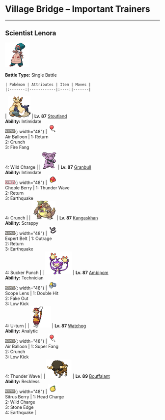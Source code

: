 # Village Bridge – Important Trainers

---

## Scientist Lenora

![Scientist Lenora](../../assets/important_trainers/lenora.png "Scientist Lenora")

**Battle Type:** Single Battle

    | Pokémon | Attributes | Item | Moves |
    |:-------:|------------|:----:|-------|
| ![stoutland](../../assets/sprites/stoutland/front.gif "Stoutland: This extremely wise Pokémon excels at rescuing people stranded at sea or in the mountains.") | **Lv. 87** [Stoutland](../../pokemon/stoutland.md/)<br>**Ability:** <span class="tooltip" title="Lowers the foe’s Attack stat.">Intimidate</span><br>![normal](../../assets/types/normal.png "Normal"){: width="48"} | ![Air Balloon](../../assets/items/air-balloon.png "Air Balloon")<br><span class="tooltip" title="When held by a Pokémon, the Pokémon will float into the air. When the holder is attacked, this item will burst.">Air Balloon</span> | 1: <span class='tooltip' title='A full-power attack that grows more powerful the more the user likes its Trainer.'>Return</span><br>2: <span class='tooltip' title='The user crunches up the target with sharp fangs. It may also lower the target’s Defense stat.'>Crunch</span><br>3: <span class='tooltip' title='The user bites with flame-cloaked fangs. It may also make the target flinch or leave it burned.'>Fire Fang</span><br>4: <span class='tooltip' title='The user shrouds itself in electricity and smashes into its target. It also damages the user a little.'>Wild Charge</span> |
| ![granbull](../../assets/sprites/granbull/front.gif "Granbull: It is timid in spite of its looks. If it becomes enraged, however, it will strike with its huge fangs.") | **Lv. 87** [Granbull](../../pokemon/granbull.md/)<br>**Ability:** <span class="tooltip" title="Lowers the foe’s Attack stat.">Intimidate</span><br>![fairy](../../assets/types/fairy.png "Fairy"){: width="48"} | ![Chople Berry](../../assets/items/chople-berry.png "Chople Berry")<br><span class="tooltip" title="Weakens a supereffective Fighting-type attack against the holding Pokémon.">Chople Berry</span> | 1: <span class='tooltip' title='A weak electric charge is launched at the target. It causes paralysis if it hits.'>Thunder Wave</span><br>2: <span class='tooltip' title='A full-power attack that grows more powerful the more the user likes its Trainer.'>Return</span><br>3: <span class='tooltip' title='The user sets off an earthquake that strikes those around it.'>Earthquake</span><br>4: <span class='tooltip' title='The user crunches up the target with sharp fangs. It may also lower the target’s Defense stat.'>Crunch</span> |
| ![kangaskhan](../../assets/sprites/kangaskhan/front.gif "Kangaskhan: It raises its offspring in its belly pouch. It lets the baby out to play only when it feels safe.") | **Lv. 87** [Kangaskhan](../../pokemon/kangaskhan.md/)<br>**Ability:** <span class="tooltip" title="Enables moves to hit Ghost-type Pokémon.">Scrappy</span><br>![normal](../../assets/types/normal.png "Normal"){: width="48"} | ![Expert Belt](../../assets/items/expert-belt.png "Expert Belt")<br><span class="tooltip" title="An item to be held by a Pokémon. It is a well-worn belt that slightly boosts the power of supereffective moves.">Expert Belt</span> | 1: <span class='tooltip' title='The user rampages and attacks for two to three turns. It then becomes confused, however.'>Outrage</span><br>2: <span class='tooltip' title='A full-power attack that grows more powerful the more the user likes its Trainer.'>Return</span><br>3: <span class='tooltip' title='The user sets off an earthquake that strikes those around it.'>Earthquake</span><br>4: <span class='tooltip' title='This move enables the user to attack first. It fails if the target is not readying an attack, however.'>Sucker Punch</span> |
| ![ambipom](../../assets/sprites/ambipom/front.gif "Ambipom: Split into two, the tails are so adept at handling and doing things, Ambipom rarely uses its hands.") | **Lv. 87** [Ambipom](../../pokemon/ambipom.md/)<br>**Ability:** <span class="tooltip" title="Powers up the Pokémon’s weaker moves.">Technician</span><br>![normal](../../assets/types/normal.png "Normal"){: width="48"} | ![Scope Lens](../../assets/items/scope-lens.png "Scope Lens")<br><span class="tooltip" title="An item to be held by a Pokémon. It is a lens that boosts the holder’s critical-hit ratio.">Scope Lens</span> | 1: <span class='tooltip' title='The user slams the target with a long tail, vines, or tentacle. The target is hit twice in a row.'>Double Hit</span><br>2: <span class='tooltip' title='An attack that hits first and makes the target flinch. It only works the first turn the user is in battle.'>Fake Out</span><br>3: <span class='tooltip' title='A powerful low kick that makes the target fall over. It inflicts greater damage on heavier targets.'>Low Kick</span><br>4: <span class='tooltip' title='After making its attack, the user rushes back to switch places with a party Pokémon in waiting.'>U-turn</span> |
| ![watchog](../../assets/sprites/watchog/front.gif "Watchog: They make the patterns on their bodies shine in order to threaten predators. Keen eyesight lets them see in the dark.") | **Lv. 87** [Watchog](../../pokemon/watchog.md/)<br>**Ability:** <span class="tooltip" title="Boosts move power when the Pokémon moves last.">Analytic</span><br>![normal](../../assets/types/normal.png "Normal"){: width="48"} | ![Air Balloon](../../assets/items/air-balloon.png "Air Balloon")<br><span class="tooltip" title="When held by a Pokémon, the Pokémon will float into the air. When the holder is attacked, this item will burst.">Air Balloon</span> | 1: <span class='tooltip' title='The user chomps hard on the target with its sharp front fangs. It cuts the target’s HP to half.'>Super Fang</span><br>2: <span class='tooltip' title='The user crunches up the target with sharp fangs. It may also lower the target’s Defense stat.'>Crunch</span><br>3: <span class='tooltip' title='A powerful low kick that makes the target fall over. It inflicts greater damage on heavier targets.'>Low Kick</span><br>4: <span class='tooltip' title='A weak electric charge is launched at the target. It causes paralysis if it hits.'>Thunder Wave</span> |
| ![bouffalant](../../assets/sprites/bouffalant/front.gif "Bouffalant: They charge wildly and headbutt everything. Their headbutts have enough destructive force to derail a train.") | **Lv. 89** [Bouffalant](../../pokemon/bouffalant.md/)<br>**Ability:** <span class="tooltip" title="Powers up moves that have recoil damage.">Reckless</span><br>![normal](../../assets/types/normal.png "Normal"){: width="48"} | ![Sitrus Berry](../../assets/items/sitrus-berry.png "Sitrus Berry")<br><span class="tooltip" title="If held by a Pokémon, it heals the user’s HP a little.">Sitrus Berry</span> | 1: <span class='tooltip' title='The user charges its head into its target, using its powerful guard hair. It also damages the user a little.'>Head Charge</span><br>2: <span class='tooltip' title='The user shrouds itself in electricity and smashes into its target. It also damages the user a little.'>Wild Charge</span><br>3: <span class='tooltip' title='The user stabs the foe with sharpened stones from below. It has a high critical-hit ratio.'>Stone Edge</span><br>4: <span class='tooltip' title='The user sets off an earthquake that strikes those around it.'>Earthquake</span> |


